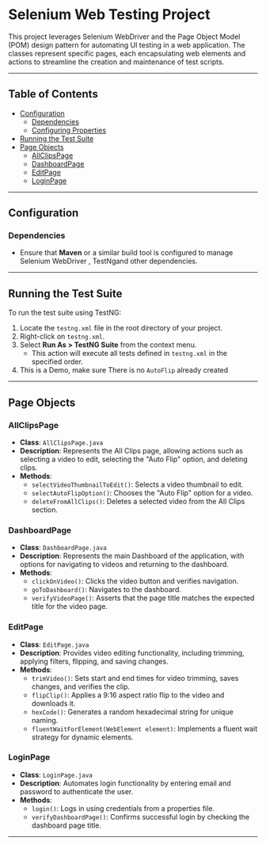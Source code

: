 # Selenium Web Testing Project

This project leverages Selenium WebDriver and the Page Object Model (POM) design pattern for automating UI testing in a web application. The classes represent specific pages, each encapsulating web elements and actions to streamline the creation and maintenance of test scripts.

---

## Table of Contents
- [Configuration](#configuration)
  - [Dependencies](#dependencies)
  - [Configuring Properties](#configuring-properties)
- [Running the Test Suite](#running-the-test-suite)
- [Page Objects](#page-objects)
  - [AllClipsPage](#allclipspage)
  - [DashboardPage](#dashboardpage)
  - [EditPage](#editpage)
  - [LoginPage](#loginpage)

---

## Configuration

### Dependencies

- Ensure that **Maven** or a similar build tool is configured to manage Selenium WebDriver , TestNgand other dependencies.
  
---

## Running the Test Suite

To run the test suite using TestNG:

1. Locate the `testng.xml` file in the root directory of your project.
2. Right-click on `testng.xml`.
3. Select **Run As > TestNG Suite** from the context menu.
   - This action will execute all tests defined in `testng.xml` in the specified order.
4. This is a Demo, make sure There is no `AutoFlip` already created 
---

## Page Objects

### AllClipsPage
- **Class**: `AllClipsPage.java`
- **Description**: Represents the All Clips page, allowing actions such as selecting a video to edit, selecting the "Auto Flip" option, and deleting clips.
- **Methods**:
  - `selectVideoThumbnailToEdit()`: Selects a video thumbnail to edit.
  - `selectAutoFlipOption()`: Chooses the "Auto Flip" option for a video.
  - `deleteFromAllClips()`: Deletes a selected video from the All Clips section.

### DashboardPage
- **Class**: `DashboardPage.java`
- **Description**: Represents the main Dashboard of the application, with options for navigating to videos and returning to the dashboard.
- **Methods**:
  - `clickOnVideo()`: Clicks the video button and verifies navigation.
  - `goToDashboard()`: Navigates to the dashboard.
  - `verifyVideoPage()`: Asserts that the page title matches the expected title for the video page.

### EditPage
- **Class**: `EditPage.java`
- **Description**: Provides video editing functionality, including trimming, applying filters, flipping, and saving changes.
- **Methods**:
  - `trimVideo()`: Sets start and end times for video trimming, saves changes, and verifies the clip.
  - `flipClip()`: Applies a 9:16 aspect ratio flip to the video and downloads it.
  - `hexCode()`: Generates a random hexadecimal string for unique naming.
  - `fluentWaitForElement(WebElement element)`: Implements a fluent wait strategy for dynamic elements.

### LoginPage
- **Class**: `LoginPage.java`
- **Description**: Automates login functionality by entering email and password to authenticate the user.
- **Methods**:
  - `login()`: Logs in using credentials from a properties file.
  - `verifyDashboardPage()`: Confirms successful login by checking the dashboard page title.

---
